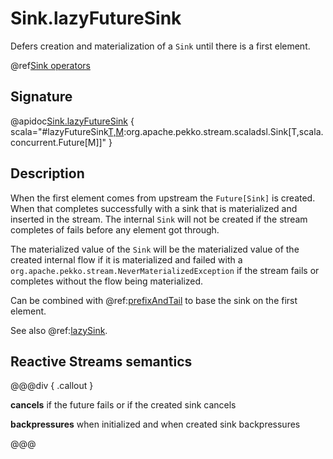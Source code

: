 # Sink.lazyFutureSink

Defers creation and materialization of a `Sink` until there is a first element.

@ref[Sink operators](../index.md#sink-operators)

## Signature

@apidoc[Sink.lazyFutureSink](Sink$) { scala="#lazyFutureSink[T,M](create:()=&gt;scala.concurrent.Future[org.apache.pekko.stream.scaladsl.Sink[T,M]]):org.apache.pekko.stream.scaladsl.Sink[T,scala.concurrent.Future[M]]" }


## Description

When the first element comes from upstream the `Future[Sink]` is created. When that completes successfully with a sink
that is materialized and inserted in the stream.
The internal `Sink` will not be created if the stream completes of fails before any element got through.

The materialized value of the `Sink` will be the materialized value of the created internal flow if it is materialized
and failed with a `org.apache.pekko.stream.NeverMaterializedException` if the stream fails or completes without the flow being materialized.

Can be combined with @ref:[prefixAndTail](../Source-or-Flow/prefixAndTail.md) to base the sink on the first element.

See also @ref:[lazySink](lazySink.md).

## Reactive Streams semantics

@@@div { .callout }

**cancels** if the future fails or if the created sink cancels 

**backpressures** when initialized and when created sink backpressures

@@@


